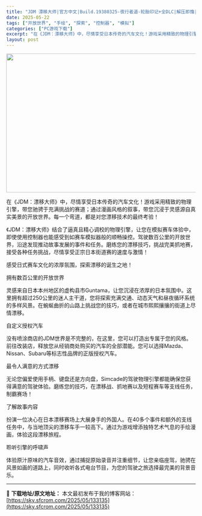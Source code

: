 ```yaml
---
title: "JDM 漂移大师|官方中文|Build.19380325-夜行者道-轮胎印记+全DLC|解压即撸|"
date: 2025-05-22
tags: ["开放世界", "手绘", "探索", "控制器", "模拟"]
categories: ["PC游戏下载"]
excerpt: "在《JDM：漂移大师》中，尽情享受日本传奇的汽车文化！游戏采用精致的物理引擎，带您驰骋于充满挑战的赛道；通过漫画风格的叙事，带您沉浸于灵感源自真实美景的开放世界。每一个弯道，都是对您漂移技术的最终考验！ 《JDM：漂移大师》结合了逼真且精心调校的物理引擎，让您在模拟赛车体验中，即使使用控制器也能感受&hellip;"
layout: post
---
```


<img class="aligncenter size-full wp-image-132970" src="https://sky.sfcrom.com/wp-content/uploads/2025/05/2025052202033526.webp" alt="" width="660" height="370" />

在《JDM：漂移大师》中，尽情享受日本传奇的汽车文化！游戏采用精致的物理引擎，带您驰骋于充满挑战的赛道；通过漫画风格的叙事，带您沉浸于灵感源自真实美景的开放世界。每一个弯道，都是对您漂移技术的最终考验！

《JDM：漂移大师》结合了逼真且精心调校的物理引擎，让您在模拟赛车体验中，即使使用控制器也能感受到如赛车模拟器般的顺畅操控。驾驶数百公里的开放世界，沿途发现推动故事发展的事件和任务。磨练您的漂移技巧，挑战完美抓地赛，接受各种任务挑战，尽情享受正宗日本街道赛的速度与激情！

感受日式赛车文化的浓厚氛围，探索漂移的诞生之地！

拥有数百公里的开放世界

灵感来自日本本州地区的虚构县市Guntama，让您沉浸在浓厚的日本氛围中。这里拥有超过250公里的迷人主干道，您将探索充满交通、动态天气和昼夜循环系统的多样风景。在蜿蜒曲折的山路上挑战您的技巧，或者在城市熙熙攘攘的街道上尽情漂移。

自定义授权汽车

没有喷涂商店的JDM世界是不完整的，在这里，您可以打造出专属于您的风格。前往改装店，释放您从经销商处购买的汽车的全部潜能。您可以选择Mazda、Nissan、Subaru等标志性品牌的正版授权汽车。

最令人满意的方式漂移

无论您偏爱使用手柄、键盘还是方向盘，Simcade的驾驶物理引擎都能确保您获得满意的驾驶体验。磨练您的技巧，在漂移战、抓地赛以及短程赛车等支线任务，制霸赛场！

了解故事内容

扮演一位决心在日本漂移赛场上大展身手的外国人。在40多个事件和额外的支线任务中，与当地顶尖的漂移车手一较高下。通过为游戏增添独特艺术气息的手绘漫画，体验这段漂移旅程。

聆听引擎的呼啸声

体验原汁原味的汽车音效，通过捕捉原始录音并注重细节，让您亲临座驾，驰骋在风景如画的道路上，同时收听各式电台节目，为您的驾驶之旅选择最完美的背景音乐。

---
📖 **下载地址/原文地址：** 本文最初发布于我的博客网站：[https://sky.sfcrom.com/2025/05/133135](https://sky.sfcrom.com/2025/05/133135)
